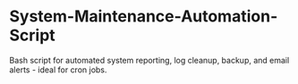 # System-Maintenance-Automation-Script
Bash script for automated system reporting, log cleanup, backup, and email alerts - ideal for cron jobs.
